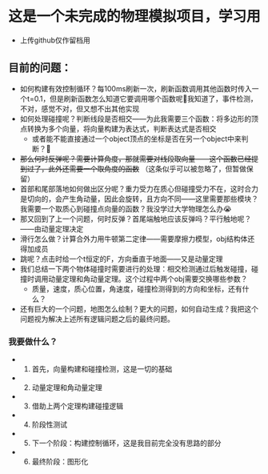 # 这是一个未完成的物理模拟项目，学习用
- 上传github仅作留档用

## 目前的问题：
- 如何构建有效控制循环？每100ms刷新一次，刷新函数调用其他函数时传入一个t=0.1，但是刷新函数怎么知道它要调用哪个函数呢🤔我知道了，事件检测，不对，感觉不对，但又想不出其他实现
- 如何处理碰撞呢？判断线段是否相交——为此我需要三个函数：将多边形的顶点转换为多个向量，将向量构建为表达式，判断表达式是否相交
  - 或者能不能直接通过一个object顶点的坐标是否在另一个object中来判断？🤔
- ~~那么何时反弹呢？需要计算角度，那就需要对线段取向量——这个函数已经提到过了，此外还需要一个取角度的函数~~  （这条似乎可以被忽略了，但暂做保留）
- 首部和尾部落地如何做出区分呢？重力受力在质心但碰撞受力不在，这时合力是切向的，会产生角动量，因此会旋转，且方向不同——这里需要那些模块？我需要一个取质心到碰撞点向量的函数？我没学过大学物理怎么办😭
- 那又回到了上一个问题，何时反弹？首尾端触地应该反弹吗？平行触地呢？——由动量定理决定
- 滑行怎么做？计算合外力用牛顿第二定律——需要摩擦力模型，obj结构体还得加成员
- 跳呢？点击时给一个t恒定的F，方向垂直于地面——又是动量定理
- 我们总结一下两个物体碰撞时需要进行的处理：相交检测通过后触发碰撞，碰撞时调用动量定理和角动量定理。这个过程中两个obj需要交换哪些参数？
  - 质量，速度，质心位置，角速度，碰撞检测得到的方向和坐标，还有什么？
- 还有巨大的一个问题，地图怎么绘制？更大的问题，如何自动生成？我把这个问题视为解决上述所有逻辑问题之后的最终问题。

### 我要做什么？
- 1. 首先，向量构建和碰撞检测，这是一切的基础
- 2. 动量定理和角动量定理
- 3. 借助上两个定理构建碰撞逻辑
- 4. 阶段性测试
- 5. 下一个阶段：构建控制循环，这是我目前完全没有思路的部分
- 6. 最终阶段：图形化